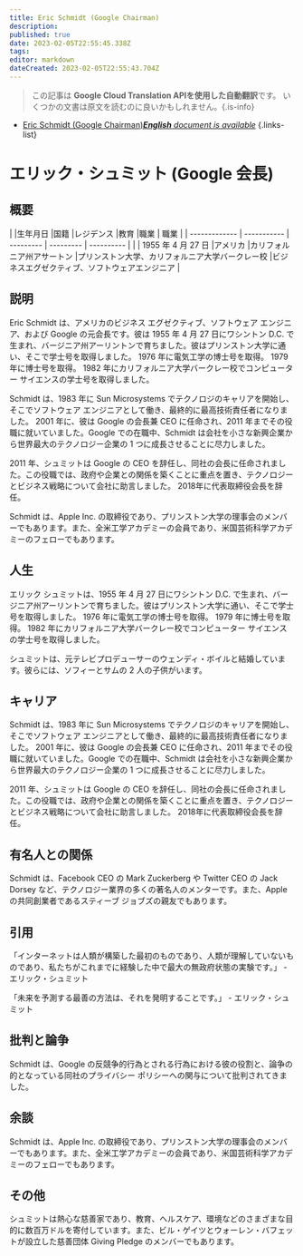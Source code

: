```yaml
---
title: Eric Schmidt (Google Chairman)
description: 
published: true
date: 2023-02-05T22:55:45.338Z
tags: 
editor: markdown
dateCreated: 2023-02-05T22:55:43.704Z
---
```


> この記事は **Google Cloud Translation APIを使用した自動翻訳**です。
いくつかの文書は原文を読むのに良いかもしれません。{.is-info}



- [Eric Schmidt (Google Chairman)***English** document is available*](/en/Knowledge-base/Dictionary/Person/eric-schmidt-google-chairman)
{.links-list}


# エリック・シュミット (Google 会長)

## 概要

| |生年月日 |国籍 |レジデンス |教育 |職業 | 職業
| | ------------- | ----------- | --------- | --------- | ---------- |
| | 1955 年 4 月 27 日 |アメリカ |カリフォルニア州アサートン |プリンストン大学、カリフォルニア大学バークレー校 |ビジネスエグゼクティブ、ソフトウェアエンジニア |

## 説明

Eric Schmidt は、アメリカのビジネス エグゼクティブ、ソフトウェア エンジニア、および Google の元会長です。彼は 1955 年 4 月 27 日にワシントン D.C. で生まれ、バージニア州アーリントンで育ちました。彼はプリンストン大学に通い、そこで学士号を取得しました。 1976 年に電気工学の博士号を取得。 1979 年に博士号を取得。 1982 年にカリフォルニア大学バークレー校でコンピューター サイエンスの学士号を取得しました。

Schmidt は、1983 年に Sun Microsystems でテクノロジのキャリアを開始し、そこでソフトウェア エンジニアとして働き、最終的に最高技術責任者になりました。 2001 年に、彼は Google の会長兼 CEO に任命され、2011 年までその役職に就いていました。Google での在職中、Schmidt は会社を小さな新興企業から世界最大のテクノロジー企業の 1 つに成長させることに尽力しました。

2011 年、シュミットは Google の CEO を辞任し、同社の会長に任命されました。この役職では、政府や企業との関係を築くことに重点を置き、テクノロジーとビジネス戦略について会社に助言しました。 2018年に代表取締役会長を辞任。

Schmidt は、Apple Inc. の取締役であり、プリンストン大学の理事会のメンバーでもあります。また、全米工学アカデミーの会員であり、米国芸術科学アカデミーのフェローでもあります。

## 人生

エリック シュミットは、1955 年 4 月 27 日にワシントン D.C. で生まれ、バージニア州アーリントンで育ちました。彼はプリンストン大学に通い、そこで学士号を取得しました。 1976 年に電気工学の博士号を取得。 1979 年に博士号を取得。 1982 年にカリフォルニア大学バークレー校でコンピューター サイエンスの学士号を取得しました。

シュミットは、元テレビプロデューサーのウェンディ・ボイルと結婚しています。彼らには、ソフィーとサムの 2 人の子供がいます。

## キャリア

Schmidt は、1983 年に Sun Microsystems でテクノロジのキャリアを開始し、そこでソフトウェア エンジニアとして働き、最終的に最高技術責任者になりました。 2001 年に、彼は Google の会長兼 CEO に任命され、2011 年までその役職に就いていました。Google での在職中、Schmidt は会社を小さな新興企業から世界最大のテクノロジー企業の 1 つに成長させることに尽力しました。

2011 年、シュミットは Google の CEO を辞任し、同社の会長に任命されました。この役職では、政府や企業との関係を築くことに重点を置き、テクノロジーとビジネス戦略について会社に助言しました。 2018年に代表取締役会長を辞任。

## 有名人との関係

Schmidt は、Facebook CEO の Mark Zuckerberg や Twitter CEO の Jack Dorsey など、テクノロジー業界の多くの著名人のメンターです。また、Apple の共同創業者であるスティーブ ジョブズの親友でもあります。

## 引用

「インターネットは人類が構築した最初のものであり、人類が理解していないものであり、私たちがこれまでに経験した中で最大の無政府状態の実験です。」 - エリック・シュミット

「未来を予測する最善の方法は、それを発明することです。」 - エリック・シュミット

## 批判と論争

Schmidt は、Google の反競争的行為とされる行為における彼の役割と、論争の的となっている同社のプライバシー ポリシーへの関与について批判されてきました。

## 余談

Schmidt は、Apple Inc. の取締役であり、プリンストン大学の理事会のメンバーでもあります。また、全米工学アカデミーの会員であり、米国芸術科学アカデミーのフェローでもあります。

## その他

シュミットは熱心な慈善家であり、教育、ヘルスケア、環境などのさまざまな目的に数百万ドルを寄付しています。また、ビル・ゲイツとウォーレン・バフェットが設立した慈善団体 Giving Pledge のメンバーでもあります。